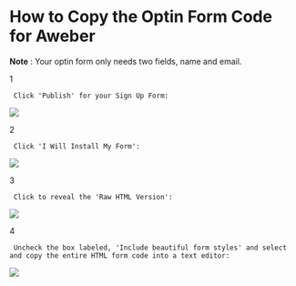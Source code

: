 # How to Copy the Optin Form Code for Aweber

**Note** : Your optin form only needs two fields, name and email.

1

```text
 Click 'Publish' for your Sign Up Form: 
```

![](https://d33v4339jhl8k0.cloudfront.net/docs/assets/53974d6ce4b0c76107b109d1/images/5981f0002c7d3a73488b9311/file-%20RovICTSqQJ.png)

2

```text
 Click 'I Will Install My Form': 
```

![](https://d33v4339jhl8k0.cloudfront.net/docs/assets/53974d6ce4b0c76107b109d1/images/5981f033042863033a1b938a/file-%20naMJHcxMGb.png)

3

```text
 Click to reveal the 'Raw HTML Version': 
```

![](https://d33v4339jhl8k0.cloudfront.net/docs/assets/53974d6ce4b0c76107b109d1/images/5981f0b1042863033a1b938e/file-%20qtmOOY2jQB.png)

4

```text
 Uncheck the box labeled, 'Include beautiful form styles' and select and copy the entire HTML form code into a text editor: 
```

![](https://d33v4339jhl8k0.cloudfront.net/docs/assets/53974d6ce4b0c76107b109d1/images/5981f11b042863033a1b9396/file-%20QDQCVOa2YX.png)


